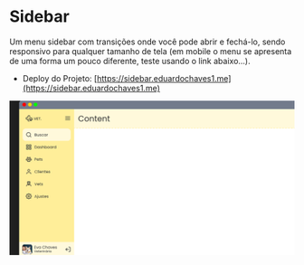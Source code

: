 # Sidebar

Um menu sidebar com transições onde você pode abrir e fechá-lo, sendo responsivo para qualquer tamanho de tela (em mobile o menu se apresenta de uma forma um pouco diferente, teste usando o link abaixo...).

- Deploy do Projeto: [https://sidebar.eduardochaves1.me](https://sidebar.eduardochaves1.me)

![Imagem do Projeto](https://github.com/eduardochaves1/public-imgs/blob/main/social-share-for-pages/sidebar.jpg?raw=true)
